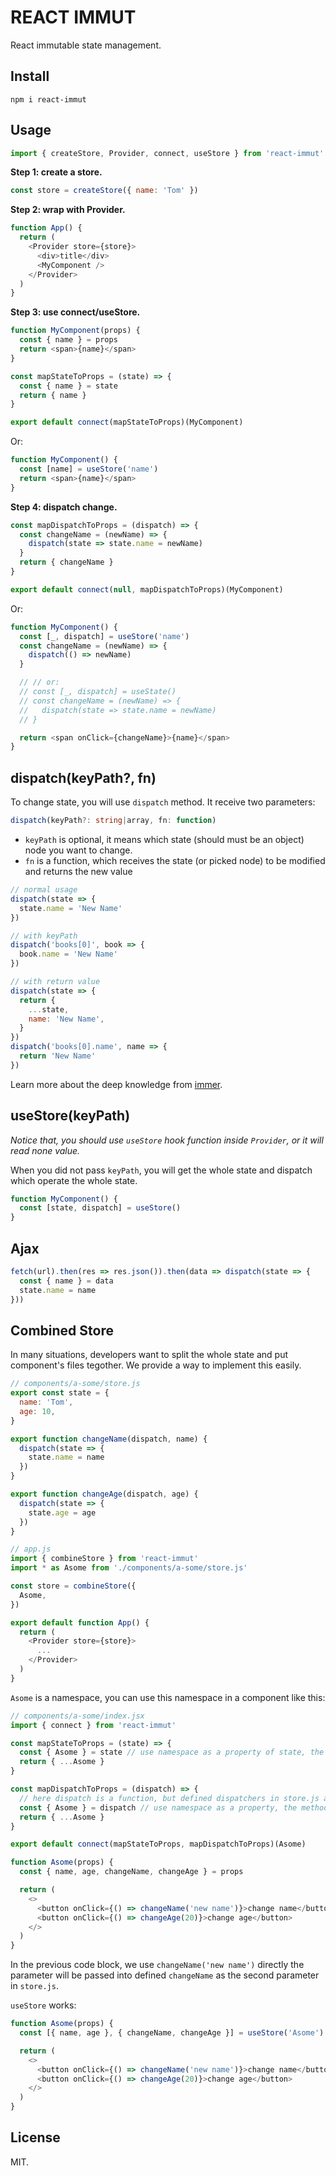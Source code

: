 # REACT IMMUT

React immutable state management.

## Install

```
npm i react-immut
```

## Usage

```js
import { createStore, Provider, connect, useStore } from 'react-immut'
```

**Step 1: create a store.**

```js
const store = createStore({ name: 'Tom' })
```

**Step 2: wrap with Provider.**

```js
function App() {
  return (
    <Provider store={store}>
      <div>title</div>
      <MyComponent />
    </Provider>
  )
}
```

**Step 3: use connect/useStore.**

```js
function MyComponent(props) {
  const { name } = props
  return <span>{name}</span>
}

const mapStateToProps = (state) => {
  const { name } = state
  return { name }
}

export default connect(mapStateToProps)(MyComponent)
```

Or:

```js
function MyComponent() {
  const [name] = useStore('name')
  return <span>{name}</span>
}
```

**Step 4: dispatch change.**

```js
const mapDispatchToProps = (dispatch) => {
  const changeName = (newName) => {
    dispatch(state => state.name = newName)
  }
  return { changeName }
}

export default connect(null, mapDispatchToProps)(MyComponent)
```

Or:

```js
function MyComponent() {
  const [_, dispatch] = useStore('name')
  const changeName = (newName) => {
    dispatch(() => newName)
  }

  // // or:
  // const [_, dispatch] = useState()
  // const changeName = (newName) => {
  //   dispatch(state => state.name = newName)
  // }

  return <span onClick={changeName}>{name}</span>
}
```

## dispatch(keyPath?, fn)

To change state, you will use `dispatch` method. It receive two parameters:

```ts
dispatch(keyPath?: string|array, fn: function)
```

- `keyPath` is optional, it means which state (should must be an object) node you want to change.
- `fn` is a function, which receives the state (or picked node) to be modified and returns the new value

```js
// normal usage
dispatch(state => {
  state.name = 'New Name'
})

// with keyPath
dispatch('books[0]', book => {
  book.name = 'New Name'
})

// with return value
dispatch(state => {
  return {
    ...state,
    name: 'New Name',
  }
})
dispatch('books[0].name', name => {
  return 'New Name'
})
```

Learn more about the deep knowledge from [immer](https://github.com/immerjs/immer).

## useStore(keyPath)

*Notice that, you should use `useStore` hook function inside `Provider`, or it will read none value.*

When you did not pass `keyPath`, you will get the whole state and dispatch which operate the whole state.

```js
function MyComponent() {
  const [state, dispatch] = useStore()
}
```

## Ajax

```js
fetch(url).then(res => res.json()).then(data => dispatch(state => {
  const { name } = data
  state.name = name
}))
```

## Combined Store

In many situations, developers want to split the whole state and put component's files tegother. We provide a way to implement this easily.

```js
// components/a-some/store.js
export const state = {
  name: 'Tom',
  age: 10,
}

export function changeName(dispatch, name) {
  dispatch(state => {
    state.name = name
  })
}

export function changeAge(dispatch, age) {
  dispatch(state => {
    state.age = age
  })
}
```

```js
// app.js
import { combineStore } from 'react-immut'
import * as Asome from './components/a-some/store.js'

const store = combineStore({
  Asome,
})

export default function App() {
  return (
    <Provider store={store}>
      ...
    </Provider>
  )
}
```

`Asome` is a namespace, you can use this namespace in a component like this:

```js
// components/a-some/index.jsx
import { connect } from 'react-immut'

const mapStateToProps = (state) => {
  const { Asome } = state // use namespace as a property of state, the state properties are on it
  return { ...Asome }
}

const mapDispatchToProps = (dispatch) => {
  // here dispatch is a function, but defined dispatchers in store.js are patched on it
  const { Asome } = dispatch // use namespace as a property, the methods are on it
  return { ...Asome }
}

export default connect(mapStateToProps, mapDispatchToProps)(Asome)

function Asome(props) {
  const { name, age, changeName, changeAge } = props

  return (
    <>
      <button onClick={() => changeName('new name')}>change name</button>
      <button onClick={() => changeAge(20)}>change age</button>
    </>
  )
}
```

In the previous code block, we use `changeName('new name')` directly the parameter will be passed into defined `changeName` as the second parameter in `store.js`.

`useStore` works:

```js
function Asome(props) {
  const [{ name, age }, { changeName, changeAge }] = useStore('Asome')

  return (
    <>
      <button onClick={() => changeName('new name')}>change name</button>
      <button onClick={() => changeAge(20)}>change age</button>
    </>
  )
}
```

## License

MIT.